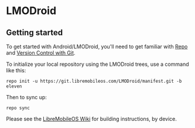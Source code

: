 LMODroid
===========

Getting started
---------------

To get started with Android/LMODroid, you'll need to get
familiar with [Repo](https://source.android.com/source/using-repo.html) and [Version Control with Git](https://source.android.com/source/version-control.html).

To initialize your local repository using the LMODroid trees, use a command like this:
```
repo init -u https://git.libremobileos.com/LMODroid/manifest.git -b eleven
```
Then to sync up:
```
repo sync
```
Please see the [LibreMobileOS Wiki](https://wiki.libremobileos.com/) for building instructions, by device.
